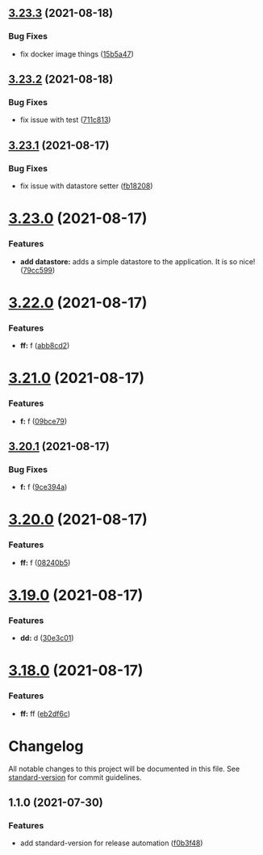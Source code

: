 ## [3.23.3](https://github.com/damianesteban/gke-test-deploy/compare/v3.23.2...v3.23.3) (2021-08-18)


### Bug Fixes

* fix docker image things ([15b5a47](https://github.com/damianesteban/gke-test-deploy/commit/15b5a47137cf9da25ed55e38d183295b63bca414))

## [3.23.2](https://github.com/damianesteban/gke-test-deploy/compare/v3.23.1...v3.23.2) (2021-08-18)


### Bug Fixes

* fix issue with test ([711c813](https://github.com/damianesteban/gke-test-deploy/commit/711c813e730244fb6557396881d2f8b0ae49a35d))

## [3.23.1](https://github.com/damianesteban/gke-test-deploy/compare/v3.23.0...v3.23.1) (2021-08-17)


### Bug Fixes

* fix issue with datastore setter ([fb18208](https://github.com/damianesteban/gke-test-deploy/commit/fb18208f48f2f8897769f5f9d2526439936b3246))

# [3.23.0](https://github.com/damianesteban/gke-test-deploy/compare/v3.22.0...v3.23.0) (2021-08-17)


### Features

* **add datastore:** adds a simple datastore to the application. It is so nice! ([79cc599](https://github.com/damianesteban/gke-test-deploy/commit/79cc599fd145c95c71075087c99fc6f36a87d5ef))

# [3.22.0](https://github.com/damianesteban/gke-test-deploy/compare/v3.21.0...v3.22.0) (2021-08-17)


### Features

* **ff:** f ([abb8cd2](https://github.com/damianesteban/gke-test-deploy/commit/abb8cd2d833c51a8041d30a8377c847ca391c796))

# [3.21.0](https://github.com/damianesteban/gke-test-deploy/compare/v3.20.1...v3.21.0) (2021-08-17)


### Features

* **f:** f ([09bce79](https://github.com/damianesteban/gke-test-deploy/commit/09bce79713201d4262b0432c65f6b9a67dd6abed))

## [3.20.1](https://github.com/damianesteban/gke-test-deploy/compare/v3.20.0...v3.20.1) (2021-08-17)


### Bug Fixes

* **f:** f ([9ce394a](https://github.com/damianesteban/gke-test-deploy/commit/9ce394a3decd4533450427ab55350a494bab81a1))

# [3.20.0](https://github.com/damianesteban/gke-test-deploy/compare/v3.19.0...v3.20.0) (2021-08-17)


### Features

* **ff:** f ([08240b5](https://github.com/damianesteban/gke-test-deploy/commit/08240b57fd4ec5fde272449186ab0989a9df4aeb))

# [3.19.0](https://github.com/damianesteban/gke-test-deploy/compare/v3.18.0...v3.19.0) (2021-08-17)


### Features

* **dd:** d ([30e3c01](https://github.com/damianesteban/gke-test-deploy/commit/30e3c018d5ee3ef7231599e635e056b1c1b3cfa8))

# [3.18.0](https://github.com/damianesteban/gke-test-deploy/compare/v3.17.0...v3.18.0) (2021-08-17)


### Features

* **ff:** ff ([eb2df6c](https://github.com/damianesteban/gke-test-deploy/commit/eb2df6cf7cfee7189dbfaa0ebd96471949457ea9))

# Changelog

All notable changes to this project will be documented in this file. See [standard-version](https://github.com/conventional-changelog/standard-version) for commit guidelines.

## 1.1.0 (2021-07-30)


### Features

* add standard-version for release automation ([f0b3f48](https://github.com/damianesteban/gke-test-deploy/commit/f0b3f483e413bc7368d303f1993aa5b4ed1be560))

